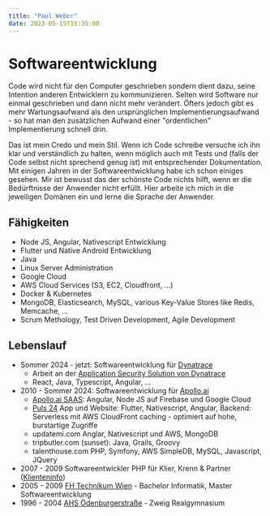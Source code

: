 ```yaml
---
title: "Paul Weber"
date: 2023-05-15T15:35:00
---
```


# Softwareentwicklung

Code wird nicht für den Computer geschrieben sondern dient dazu, seine Intention anderen Entwicklern zu kommunizieren. Selten wird Software nur einmal geschrieben und dann nicht mehr verändert. Öfters jedoch gibt es mehr Wartungsaufwand als den ursprünglichen Implementierungsaufwand - so hat man den zusätzlichen Aufwand einer "ordentlichen" Implementierung schnell drin.

Das ist mein Credo und mein Stil. Wenn ich Code schreibe versuche ich ihn klar und verständlich zu halten, wenn möglich auch mit Tests und (falls der Code selbst nicht sprechend genug ist) mit entsprechender Dokumentation. Mit einigen Jahren in der Softwareentwicklung habe ich schon einiges gesehen. Mir ist bewusst das der schönste Code nichts hilft, wenn er die Bedürftnisse der Anwender nicht erfüllt. Hier arbeite ich mich in die jeweiligen Domänen ein und lerne die Sprache der Anwender.

## Fähigkeiten

  * Node JS, Angular, Nativescript Entwicklung
  * Flutter und Native Android Entwicklung
  * Java
  * Linux Server Administration
  * Google Cloud 
  * AWS Cloud Services (S3, EC2, Cloudfront, ...)
  * Docker & Kubernetes
  * MongoDB, Elasticsearch, MySQL, various Key-Value Stores like Redis, Memcache, ...
  * Scrum Methology, Test Driven Development, Agile Development

## Lebenslauf
  
  * Sommer 2024 - jetzt: Softwareentwicklung für [Dynatrace](https://www.dynatrace.com)
    * Arbeit an der [Application Security Solution von Dynatrace](https://www.dynatrace.com/solutions/application-security/)
    * React, Java, Typescript, Angular, ...
  * 2010 - Sommer 2024: Softwareentwicklung für [Apollo.ai](https://www.apollo.ai/de)
    * [Apollo.ai SAAS](https://app.apollo.ai/de/login): Angular, Node JS auf Firebase und Google Cloud
    * [Puls 24](https://www.puls24.at/) App und Website: Flutter, Nativescript, Angular, Backend: Serverless mit AWS CloudFront caching - optimiert auf hohe, burstartige Zugriffe
    * updatemi.com Anglar, Nativescript und AWS, MongoDB
    * tripbutler.com (sunset): Java, Grails, Groovy
    * talenthouse.com PHP, Symfony, AWS SimpleDB, MySQL, Javascript, JQuery
  * 2007 - 2009 Softwareentwickler PHP für Klier, Krenn & Partner ([Klienteninfo](https://www.klienten-info.net/))
  * 2005 - 2009 [FH Technikum Wien](https://www.technikum-wien.at/) - Bachelor Informatik, Master Softwareentwicklung
  * 1996 - 2004 [AHS Ödenburgerstraße](https://grg21oe.at/) - Zweig Realgymnasium






